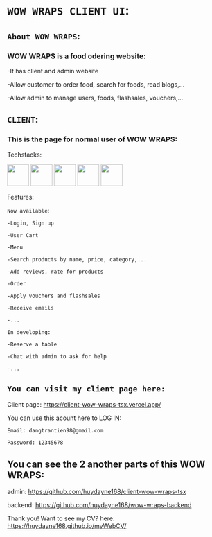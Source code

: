 # `WOW WRAPS CLIENT UI`:
## `About WOW WRAPS`:
### WOW WRAPS is a food odering website:

-It has client and admin website

-Allow customer to order food, search for foods, read blogs,...

-Allow admin to manage users, foods, flashsales, vouchers,...

## `CLIENT`:
### This is the page for normal user of WOW WRAPS:

Techstacks:

<img src="https://oneteamsolutions.in/blogoneteam/wp-content/uploads/2020/05/REACT-JS-KOCHI.png" height=50 width= auto/> <img src= "https://upload.wikimedia.org/wikipedia/commons/thumb/4/4c/Typescript_logo_2020.svg/1200px-Typescript_logo_2020.svg.png" height=50 width= auto/> <img src="https://reactrouter.com/_brand/react-router-stacked-color.png" height=50 width= auto/> <img src="https://i0.wp.com/programmingwithmosh.com/wp-content/uploads/2020/02/reduxlogo.png?ssl=1" height=50 width= auto/> <img src="https://iconape.com/wp-content/files/ro/370540/svg/ant-design-logo-icon-png-svg.png" height=50 width= auto/>


Features: 

`Now available`:

    -Login, Sign up
    
    -User Cart
    
    -Menu
    
    -Search products by name, price, category,...
    
    -Add reviews, rate for products
    
    -Order
    
    -Apply vouchers and flashsales
    
    -Receive emails

    -...

`In developing:`

    -Reserve a table
    
    -Chat with admin to ask for help

    -...

## `You can visit my client page here:`

Client page: https://client-wow-wraps-tsx.vercel.app/

You can use this acount here to LOG IN:

    Email: dangtrantien98@gmail.com
    
    Password: 12345678

## You can see the 2 another parts of this WOW WRAPS:

admin: https://github.com/huydayne168/client-wow-wraps-tsx

backend: https://github.com/huydayne168/wow-wraps-backend

Thank you! Want to see my CV? here: https://huydayne168.github.io/myWebCV/

